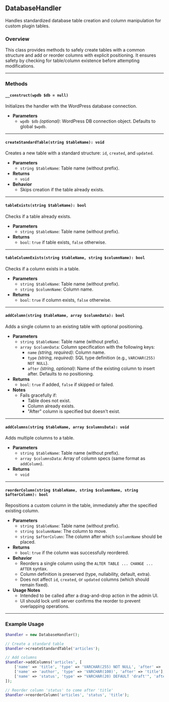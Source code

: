 ## DatabaseHandler

Handles standardized database table creation and column manipulation for custom plugin tables.

### Overview

This class provides methods to safely create tables with a common structure and add or reorder columns with explicit positioning. It ensures safety by checking for table/column existence before attempting modifications.

---

### Methods

#### `__construct(wpdb $db = null)`

Initializes the handler with the WordPress database connection.

- **Parameters**
  - `wpdb $db` _(optional)_: WordPress DB connection object. Defaults to global `$wpdb`.

---

#### `createStandardTable(string $tableName): void`

Creates a new table with a standard structure: `id`, `created`, and `updated`.

- **Parameters**
  - `string $tableName`: Table name (without prefix).
- **Returns**
  - `void`
- **Behavior**
  - Skips creation if the table already exists.

---

#### `tableExists(string $tableName): bool`

Checks if a table already exists.

- **Parameters**
  - `string $tableName`: Table name (without prefix).
- **Returns**
  - `bool`: `true` if table exists, `false` otherwise.

---

#### `tableColumnExists(string $tableName, string $columnName): bool`

Checks if a column exists in a table.

- **Parameters**
  - `string $tableName`: Table name (without prefix).
  - `string $columnName`: Column name.
- **Returns**
  - `bool`: `true` if column exists, `false` otherwise.

---

#### `addColumn(string $tableName, array $columnData): bool`

Adds a single column to an existing table with optional positioning.

- **Parameters**
  - `string $tableName`: Table name (without prefix).
  - `array $columnData`: Column specification with the following keys:
    - `name` _(string, required)_: Column name.
    - `type` _(string, required)_: SQL type definition (e.g., `VARCHAR(255) NOT NULL`).
    - `after` _(string, optional)_: Name of the existing column to insert after. Defaults to no positioning.
- **Returns**
  - `bool`: `true` if added, `false` if skipped or failed.
- **Notes**
  - Fails gracefully if:
    - Table does not exist.
    - Column already exists.
    - "After" column is specified but doesn't exist.

---

#### `addColumns(string $tableName, array $columnsData): void`

Adds multiple columns to a table.

- **Parameters**
  - `string $tableName`: Table name (without prefix).
  - `array $columnsData`: Array of column specs (same format as `addColumn`).
- **Returns**
  - `void`

---

#### `reorderColumn(string $tableName, string $columnName, string $afterColumn): bool`

Repositions a custom column in the table, immediately after the specified existing column.

- **Parameters**
  - `string $tableName`: Table name (without prefix).
  - `string $columnName`: The column to move.
  - `string $afterColumn`: The column after which `$columnName` should be placed.
- **Returns**
  - `bool`: `true` if the column was successfully reordered.
- **Behavior**
  - Reorders a single column using the `ALTER TABLE ... CHANGE ... AFTER` syntax.
  - Column definition is preserved (type, nullability, default, extra).
  - Does not affect `id`, `created`, or `updated` columns (which should remain fixed).
- **Usage Notes**
  - Intended to be called after a drag-and-drop action in the admin UI.
  - UI should lock until server confirms the reorder to prevent overlapping operations.

---

### Example Usage

```php
$handler = new DatabaseHandler();

// Create a standard table
$handler->createStandardTable('articles');

// Add columns
$handler->addColumns('articles', [
    ['name' => 'title', 'type' => 'VARCHAR(255) NOT NULL', 'after' => 'id'],
    ['name' => 'author', 'type' => 'VARCHAR(100)', 'after' => 'title'],
    ['name' => 'status', 'type' => "VARCHAR(20) DEFAULT 'draft'", 'after' => 'author'],
]);

// Reorder column 'status' to come after 'title'
$handler->reorderColumn('articles', 'status', 'title');
